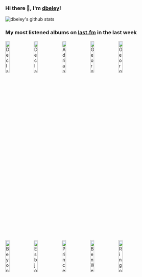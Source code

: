 ### Hi there 👋, I'm [dbeley](https://dbeley.ovh/en)!

![dbeley's github stats](https://github-readme-stats.vercel.app/api?username=dbeley)

### My most listened albums on [last.fm](https://www.last.fm/user/d_beley) in the last week

[<img src='https://lastfm.freetls.fastly.net/i/u/300x300/ea624dc31a254a6ab15fb3d9e2ab1a44.jpg' width='16%' height='16%' alt='Declan McKenna - What Do You Think About the Car?'>](https://www.last.fm/music/declan%2bmckenna/what%2bdo%2byou%2bthink%2babout%2bthe%2bcar%253f)&nbsp;
[<img src='https://lastfm.freetls.fastly.net/i/u/300x300/f69bb3a00819b35659075120222b2f6f.jpg' width='16%' height='16%' alt='Declan McKenna - Zeros'>](https://www.last.fm/music/declan%2bmckenna/zeros)&nbsp;
[<img src='https://lastfm.freetls.fastly.net/i/u/300x300/80416ed9549211926a15d88cac7498a2.jpg' width='16%' height='16%' alt='Adrianne Lenker - Bright Future'>](https://www.last.fm/music/adrianne%2blenker/bright%2bfuture)&nbsp;
[<img src='https://lastfm.freetls.fastly.net/i/u/300x300/acb7a8b589c9694e30afbd745e6377d2.png' width='16%' height='16%' alt='George Harrison - All Things Must Pass'>](https://www.last.fm/music/george%2bharrison/all%2bthings%2bmust%2bpass)&nbsp;
[<img src='https://lastfm.freetls.fastly.net/i/u/300x300/e4a1cdf7e3c774a092f947d5a11564c4.jpg' width='16%' height='16%' alt='George Harrison - Living in the Material World'>](https://www.last.fm/music/george%2bharrison/living%2bin%2bthe%2bmaterial%2bworld)&nbsp;
<br>
[<img src='https://lastfm.freetls.fastly.net/i/u/300x300/a009a6cedfcd95030f45b269877bf871.jpg' width='16%' height='16%' alt='Beyoncé - RENAISSANCE'>](https://www.last.fm/music/beyonc%25c3%25a9/renaissance)&nbsp;
[<img src='https://lastfm.freetls.fastly.net/i/u/300x300/fd0fb9e39ddf4e7fb71ddc2410c25ba6.png' width='16%' height='16%' alt='Esbjörn Svensson Trio - E.S.T. Live 95'>](https://www.last.fm/music/esbj%25c3%25b6rn%2bsvensson%2btrio/e.s.t.%2blive%2b%252795)&nbsp;
[<img src='https://lastfm.freetls.fastly.net/i/u/300x300/9941f11472e440f28411d1fdc763bc5b.png' width='16%' height='16%' alt='Prince - Controversy'>](https://www.last.fm/music/prince/controversy)&nbsp;
[<img src='https://lastfm.freetls.fastly.net/i/u/300x300/ce391ebc54f44f8311895e7949577638.jpg' width='16%' height='16%' alt='Ben Wendel - The Seasons'>](https://www.last.fm/music/ben%2bwendel/the%2bseasons)&nbsp;
[<img src='https://lastfm.freetls.fastly.net/i/u/300x300/302d8c92150587501ad81abfbc5b94e1.jpg' width='16%' height='16%' alt='Ringo Starr - Ringo'>](https://www.last.fm/music/ringo%2bstarr/ringo)&nbsp;
<br>
